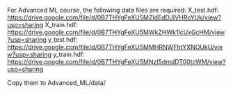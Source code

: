 

For Advanced ML course, the following data files are required:
X_test.hdf: https://drive.google.com/file/d/0B7THYgFeXU5MZldEdDJIVHRoYUk/view?usp=sharing
X_train.hdf: https://drive.google.com/file/d/0B7THYgFeXU5MWkZHWk1IcUxGcHM/view?usp=sharing
y_test.hdf: https://drive.google.com/file/d/0B7THYgFeXU5MMHRNWFhtYXNOUkU/view?usp=sharing
y_train.hdf: https://drive.google.com/file/d/0B7THYgFeXU5MNzI5dmdDT00tcWM/view?usp=sharing

Copy them to Advanced_ML/data/
